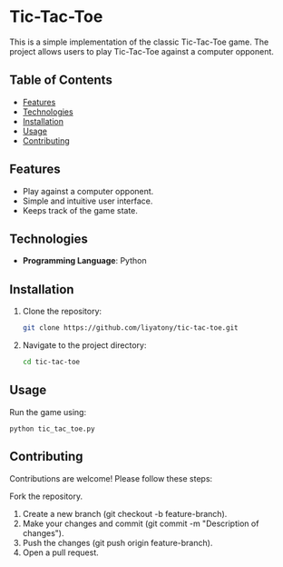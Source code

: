# Tic-Tac-Toe

This is a simple implementation of the classic Tic-Tac-Toe game. The project allows users to play Tic-Tac-Toe against a computer opponent.

## Table of Contents
- [Features](#features)
- [Technologies](#technologies)
- [Installation](#installation)
- [Usage](#usage)
- [Contributing](#contributing)


## Features
- Play against a computer opponent.
- Simple and intuitive user interface.
- Keeps track of the game state.

## Technologies
- **Programming Language**: Python

## Installation
1. Clone the repository:
   ```bash
   git clone https://github.com/liyatony/tic-tac-toe.git
2. Navigate to the project directory:
   ```bash
   cd tic-tac-toe

## Usage
Run the game using:

    python tic_tac_toe.py
 
## Contributing
Contributions are welcome! Please follow these steps:

Fork the repository.
1. Create a new branch (git checkout -b feature-branch).
2. Make your changes and commit (git commit -m "Description of changes").
3. Push the changes (git push origin feature-branch).
4. Open a pull request.
